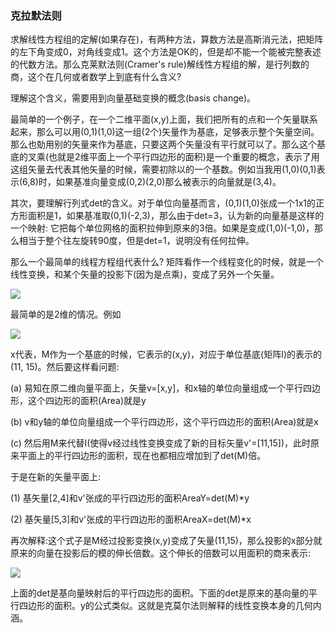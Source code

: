### 克拉默法则

求解线性方程组的定解(如果存在)，有两种方法，算数方法是高斯消元法，把矩阵的左下角变成0，对角线变成1。这个方法是OK的，但是却不能一个能被完整表述的代数方法。那么克莱默法则(Cramer's rule)解线性方程组的解，是行列数的商，这个在几何或者数学上到底有什么含义?

理解这个含义，需要用到向量基础变换的概念(basis change)。

最简单的一个例子，在一个二维平面(x,y)上面，我们把所有的点和一个矢量联系起来，那么可以用(0,1)(1,0)这一组(2个)矢量作为基底，足够表示整个矢量空间。那么也勀用别的矢量来作为基底，只要这两个矢量没有平行就可以了。那么这个基底的叉乘(也就是2维平面上一个平行四边形的面积)是一个重要的概念，表示了用这组矢量去代表其他矢量的时候，需要初除以的一个基数。例如当我用(1,0)(0,1)表示(6,8)时，如果基准向量变成(0,2)(2,0)那么被表示的向量就是(3,4)。

其次，要理解行列式det的含义。对于单位向量基而言，(0,1)(1,0)张成一个1x1的正方形面积是1，如果基准取(0,1)(-2,3)，那么由于det=3，认为新的向量基是这样的一个映射: 它把每个单位网格的面积拉伸到原来的3倍。如果是变成(1,0)(-1,0)，那么相当于整个往左旋转90度，但是det=1，说明没有任何拉伸。

那么一个最简单的线程方程组代表什么? 矩阵看作一个线程变化的时候，就是一个线性变换，和某个矢量的投影下(因为是点乘)，变成了另外一个矢量。

<img src="http://latex.codecogs.com/gif.latex?%5Cbg_white%20Mx%20%3D%20A">

最简单的是2维的情况。例如

<img src="https://latex.codecogs.com/gif.latex?%5Cbg_white%20%5Cbegin%7Bbmatrix%7D%202%20%26%205%5C%5C%204%20%26%203%20%5Cend%7Bbmatrix%7D%20%5Cbegin%7Bbmatrix%7D%20x%20%5C%5C%20y%20%5Cend%7Bbmatrix%7D%20%3D%20%5Cbegin%7Bbmatrix%7D%2011%5C%5C%2015%20%5Cend%7Bbmatrix%7D">

x代表，M作为一个基底的时候，它表示的(x,y)，对应于单位基底(矩阵I)的表示的(11, 15)。然后要这样看问题: 

(a) 易知在原二维向量平面上，矢量v=[x,y]，和x轴的单位向量组成一个平行四边形，这个四边形的面积(Area)就是y

(b) v和y轴的单位向量组成一个平行四边形，这个平行四边形的面积(Area)就是x

(c) 然后用M来代替I(使得v经过线性变换变成了新的目标矢量v'=[11,15])，此时原来平面上的平行四边形的面积，现在也都相应增加到了det(M)倍。

于是在新的矢量平面上:

(1) 基矢量[2,4]和v'张成的平行四边形的面积AreaY=det(M)*y

(2) 基矢量[5,3]和v'张成的平行四边形的面积AreaX=det(M)*x

再次解释:这个式子是M经过投影变换(x,y)变成了矢量(11,15)，那么投影的x部分就原来的向量在投影后的模的伸长倍数。这个伸长的倍数可以用面积的商来表示:

<img src="https://latex.codecogs.com/gif.latex?%5Cbg_white%20x%3D%5Cfrac%20%7Bdet%20%5Cbegin%7Bbmatrix%7D%2011%20%26%205%5C%5C%2015%20%26%203%20%5Cend%7Bbmatrix%7D%7D%20%7Bdet%20%7B%20%5Cbegin%7Bbmatrix%7D%202%20%26%205%20%5C%5C%204%20%26%203%20%5Cend%7Bbmatrix%7D%7D%20%7D">

上面的det是基向量映射后的平行四边形的面积。下面的det是原来的基向量的平行四边形的面积。y的公式类似。这就是克莫尔法则解释的线性变换本身的几何内涵。